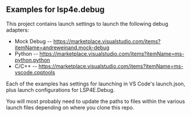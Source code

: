 ## Examples for lsp4e.debug

This project contains launch settings to launch the following debug adapters:

- Mock Debug -- https://marketplace.visualstudio.com/items?itemName=andreweinand.mock-debug
- Python -- https://marketplace.visualstudio.com/items?itemName=ms-python.python
- C/C++ -- https://marketplace.visualstudio.com/items?itemName=ms-vscode.cpptools

Each of the examples has settings for launching in VS Code's launch.json, plus launch configurations for LSP4E.Debug.

You will most probably need to update the paths to files within the various launch files depending on where you clone this repo.
